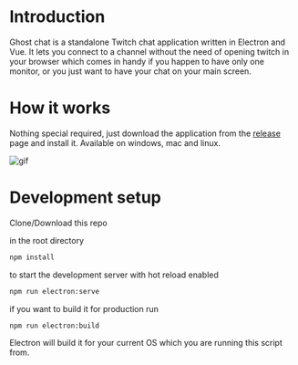 # Introduction
Ghost chat is a standalone Twitch chat application written in Electron and Vue.
It lets you connect to a channel without the need of opening twitch in your browser which comes in handy if you happen to have only one monitor,
or you just want to have your chat on your main screen.

# How it works

Nothing special required, just download the application from the [release](https://github.com/LettuceKiing/ghost-chat/releases) page and install it.
Available on windows, mac and linux.

![gif](markdown-stuff/example.gif)

# Development setup


Clone/Download this repo

in the root directory
```bash 
npm install
```

to start the development server with hot reload enabled
```bash 
npm run electron:serve
```

if you want to build it for production run 
```bash
npm run electron:build
```

Electron will build it for your current OS which you are running this script from.



